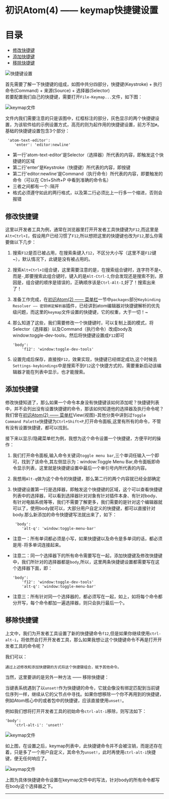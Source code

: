 # 初识Atom(4) —— keymap快捷键设置

# 目录
- [修改快捷键](#修改快捷键)
- [添加快捷键](#添加快捷键)
- [移除快捷键](#移除快捷键)

![][2]

首先需要了解一下快捷键的组成，如图中共分四部分，快捷键(Keystroke) + 执行命令(Command) + 来源(Source) + 选择器(Selector)<br />
若要配置我们自己的快捷键，需要打开`File-Keymap...`文件，如下图：

![][8]

文件内我们需要注意的只是该图中，红框标注的部分，灰色显示的两个快捷键设置，为该软件给的示例设置方式，高亮的则为起作用的快捷键设置，前方不加`#`。基础的快捷键设置包含3个部分：
```
 'atom-text-editor':
    'enter': 'editor:newline'
```
- 第一行'atom-text-editor'是Selector（选择器）所代表的内容，即触发这个快捷键的区域
- 第二行'enter'是Keystroke（快捷键）所代表的内容，即按键
- 第二行'editor:newline'是Command（执行命令）所代表的内容，即要触发的命令（可以在 Ctrl+Shift+P 中看到准确的命令名）
- 三者之间都有一个`:`隔开
- 格式必须遵守如此的两行格式，以及第二行必须比上一行多一个缩进，否则会报错

## 修改快捷键
这里以开发者工具为例，通常在浏览器里打开开发者工具快捷键为`F12`,而这里是`Alt+Ctrl+I`，假设用户已经习惯了`F12`,所以想把这里的快捷键也改为`F12`,那么你需要做以下几步：

1. 搜索`F12`是否已被占用，在搜索条键入`f12`，不区分大小写（这里不是`F12`键~），默认情况下，此键是没有被占用的。
2. 搜索`Alt+Ctrl+I`组合键，这里需要注意的是，在搜索组合键时，连字符不是`+`,而是`-`,即要搜索此组合键时，键入的是`Alt-Ctrl-I`,你会发现还是搜索不到，原因是，组合键的顺序是错误的，正确顺序该是`Ctrl-Alt-I`,好了！搜索出来了！
3. 准备工作完成，在[初识Atom(2) —— 菜单栏][9]一节中`packages`部分`Keybinding Resolver —— 密钥绑定解析器`插件，已经讲到atom编辑器对快捷键解析的优先级问题，而这里的`keymap`文件设置的快捷键，它的权重，大于一切！~

4. 那么知道了这些，我们需要修改一个快捷键时，可以复制上面的模式，将Selector（选择器）以及Command（执行命令）改成body及window:toggle-dev-tools，然后将快捷键设置成`F12`即可
    ```
    'body':
        'f12': 'window:toggle-dev-tools'
    ```
5. 设置完成后保存，直接按`F12`，效果实现，快捷键已经绑定成功,这个时候去`Settings-keybindings`中是搜索不到`F12`这个快捷方式的，需要重新启动该编辑器才能在列表中显示，也才能搜索。

## 添加快捷键
修改快捷知道了，那么如果一个命令本身没有快捷键该如何添加呢？快捷键列表中，并不会列出没有设置快捷键的命令，那该如何知道他的选择器及执行命令呢？<br />
我们曾在[初识Atom(2) —— 菜单栏][9]View(视图)-其他分类中讲到过`Toggle Command Palette`快捷键为`Ctrl+Shift+P`,打开命令面板,这里有所有的命令，不管有没有设置快捷键，都可以找到。

接下来以显示/隐藏菜单栏为例，我想为这个命令设置一个快捷键，方便平时的操作：

1. 我们打开命令面板,输入命令关键词`toggle menu bar`,三个单词任输入一个即可，找到了该命令,其左侧显示为：window:Toggle Menu Bar,命令面板即命令显示列表，这里就是快捷键设置中最后一个单引号内所代表的内容。
2. 我想用`Alt-q`做为这个命令的快捷键，那么第二行的两个内容就已经全部确定
3. 快捷键设置第一行是选择器，即触发这个快捷键的区域，这个可以查看快捷键列表中的选择器，可以看到选择器针对对象有针对插件本身、有针对body、有针对电脑系统等等，我们不需要了解更多，我们需要的是针对这个编辑器就可以了，使用body就可以，大部分用户自定义的快捷键，都可以直接针对body.那么新添加的命令快捷键写法就出来了，如下：

    ```
     'body':
        'alt-q': 'window:toggle-menu-bar'
    ```

- 注意一：所有单词都必须是小写，如果快捷键以及命令是多单词的话，都必须是用`-`将多单词连接起来。
- 注意二：同一个选择器下的所有命令需要写在一起，添加快捷键及修改快捷键中，我们所针对的选择器都是`body`,所以，这里两条快捷键设置都需要写在这个选择器下面，即：

    ```
    'body':
        'f12': 'window:toggle-dev-tools'
        'alt-q': 'window:toggle-menu-bar'
    ```

- 注意三：所有针对同一个选择器的，都必须写在一起，如上，如将每个命令都分开写，每个命令都加一遍选择器，则只会执行最后一个。

## 移除快捷键
上文中，我们为开发者工具设置了新的快捷键命令`f12`,但是如果你继续使用`ctrl-alt-i`，将依然会打开开发者工具，那么如果我想让这个快捷键命令不再是打开开发者工具的命令呢？

我们可以：
```
通过上述修改和添加快捷键的方式将这个快捷键组合，赋予其他命令。
```
当然，这里要讲的是另外一种方法 —— 移除快捷键：

当键表系统遇到了以`unset!`作为快捷键的命令，它就会像没有绑定匹配到当前键位序列一样，继续从它的父节点中寻找。如果你想移除一个你不再用到的快捷键，例如Atom核心中的或者包中的快捷键，应该直接使用`unset!`。

例如我们想将打开开发者工具的初始命令`ctrl-alt-i`移除，则写法如下：
```
'body':
    'ctrl-alt-i': 'unset!'
```
![][10]

如上图，在设置之后，keymap列表中，此快捷键命令并不会被注销，而是还存在着，只是多了一个用户自定义，其命令为`unset!`，此时再使用`ctrl-alt-i`快捷键，便无任何响应了。

![][11]

上图为具体快捷键命令设置在keymap文件中的写法，针对body的所有命令都写在body这个选择器之下。


***

[2]:https://github.com/kaivin/atom/raw/master/images/settings/keybindings.png "快捷键设置"
[8]:https://github.com/kaivin/atom/raw/master/images/settings/keymap.png "keymap文件"
[9]:/menuBar.md "菜单栏"
[10]:https://github.com/kaivin/atom/raw/master/images/settings/keymap1.png "keymap文件"
[11]:https://github.com/kaivin/atom/raw/master/images/settings/keymap2.png "keymap文件"
